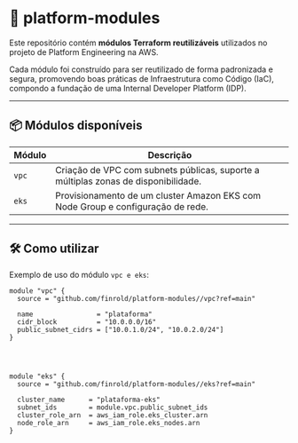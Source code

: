 # 🧱 platform-modules

Este repositório contém **módulos Terraform reutilizáveis** utilizados no projeto de Platform Engineering na AWS.

Cada módulo foi construído para ser reutilizado de forma padronizada e segura, promovendo boas práticas de Infraestrutura como Código (IaC), compondo a fundação de uma Internal Developer Platform (IDP).

---

## 📦 Módulos disponíveis

| Módulo | Descrição |
|--------|-----------|
| `vpc`  | Criação de VPC com subnets públicas, suporte a múltiplas zonas de disponibilidade. |
| `eks`  | Provisionamento de um cluster Amazon EKS com Node Group e configuração de rede. |

---

## 🛠️ Como utilizar

Exemplo de uso do módulo `vpc e eks`:

```hcl
module "vpc" {
  source = "github.com/finrold/platform-modules//vpc?ref=main"

  name                = "plataforma"
  cidr_block          = "10.0.0.0/16"
  public_subnet_cidrs = ["10.0.1.0/24", "10.0.2.0/24"]
}




module "eks" {
  source = "github.com/finrold/platform-modules//eks?ref=main"

  cluster_name      = "plataforma-eks"
  subnet_ids        = module.vpc.public_subnet_ids
  cluster_role_arn  = aws_iam_role.eks_cluster.arn
  node_role_arn     = aws_iam_role.eks_nodes.arn
}
